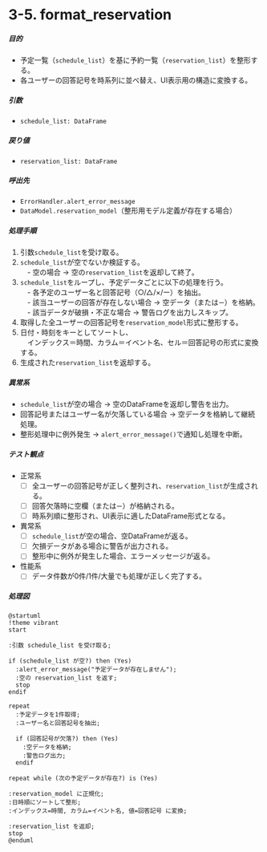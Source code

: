 # 3-5. format_reservation

##### 目的
- 予定一覧（`schedule_list`）を基に予約一覧（`reservation_list`）を整形する。  
- 各ユーザーの回答記号を時系列に並べ替え、UI表示用の構造に変換する。  

##### 引数
- `schedule_list: DataFrame`  

##### 戻り値
- `reservation_list: DataFrame`  

##### 呼出先
- `ErrorHandler.alert_error_message`  
- `DataModel.reservation_model`（整形用モデル定義が存在する場合）  

##### 処理手順
1. 引数`schedule_list`を受け取る。  
2. `schedule_list`が空でないか検証する。  
　- 空の場合 → 空の`reservation_list`を返却して終了。  
3. `schedule_list`をループし、予定データごとに以下の処理を行う。  
　- 各予定のユーザー名と回答記号（○/△/×/ー）を抽出。  
　- 該当ユーザーの回答が存在しない場合 → 空データ（または`ー`）を格納。  
　- 該当データが破損・不正な場合 → 警告ログを出力しスキップ。  
4. 取得した全ユーザーの回答記号を`reservation_model`形式に整形する。  
5. 日付・時刻をキーとしてソートし、  
　インデックス＝時間、カラム＝イベント名、セル＝回答記号の形式に変換する。  
6. 生成された`reservation_list`を返却する。  

##### 異常系
- `schedule_list`が空の場合 → 空のDataFrameを返却し警告を出力。  
- 回答記号またはユーザー名が欠落している場合 → 空データを格納して継続処理。  
- 整形処理中に例外発生 → `alert_error_message()`で通知し処理を中断。  

##### テスト観点
- 正常系  
  - [ ] 全ユーザーの回答記号が正しく整列され、`reservation_list`が生成される。  
  - [ ] 回答欠落時に空欄（または`ー`）が格納される。  
  - [ ] 時系列順に整形され、UI表示に適したDataFrame形式となる。  
- 異常系  
  - [ ] `schedule_list`が空の場合、空DataFrameが返る。  
  - [ ] 欠損データがある場合に警告が出力される。  
  - [ ] 整形中に例外が発生した場合、エラーメッセージが返る。  
- 性能系  
  - [ ] データ件数が0件/1件/大量でも処理が正しく完了する。  

##### 処理図
```plantuml
@startuml
!theme vibrant
start

:引数 schedule_list を受け取る;

if (schedule_list が空?) then (Yes)
  :alert_error_message("予定データが存在しません");
  :空の reservation_list を返す;
  stop
endif

repeat
  :予定データを1件取得;
  :ユーザー名と回答記号を抽出;

  if (回答記号が欠落?) then (Yes)
    :空データを格納;
    :警告ログ出力;
  endif

repeat while (次の予定データが存在?) is (Yes)

:reservation_model に正規化;
:日時順にソートして整形;
:インデックス=時間, カラム=イベント名, 値=回答記号 に変換;

:reservation_list を返却;
stop
@enduml
```